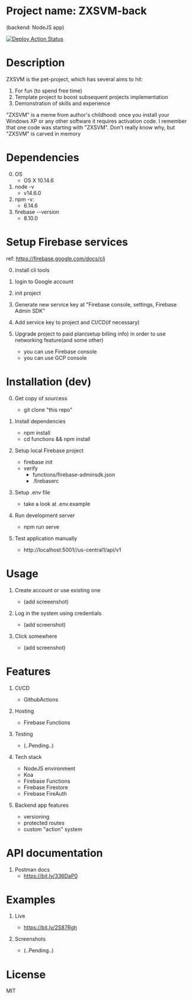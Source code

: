# Project name: ZXSVM-back
(backend: NodeJS app)

[![Deploy Action Status](https://github.com/evasyuk/project-zxsvm/workflows/Node.js%20CI/badge.svg)](https://github.com/evasyuk/project-zxsvm/actions)

# Description
ZXSVM is the pet-project, which has several aims to hit:
1. For fun (to spend free time)
2. Template project to boost subsequent projects implementation
3. Demonstration of skills and experience 

"ZXSVM" is a meme from author's childhood: once you install your Windows XP or any other software it requires activation code. I remember that one code was starting with "ZXSVM". Don't really know why, but "ZXSVM" is carved in memory

# Dependencies
0. OS
    - OS X 10.14.6
1. node -v
    - v14.6.0
2. npm -v:
    - 6.14.6
3. firebase --version
    - 8.10.0

# Setup Firebase services
ref: https://firebase.google.com/docs/cli

0. install cli tools

1. login to Google account

2. init project

3. Generate new service key at "Firebase console, settings, Firebase Admin SDK"

4. Add service key to project and CI/CD(if necessary)

5. Upgrade project to paid plan(setup billing info) in order to use networking feature(and some other)
    - you can use Firebase console
    - you can use GCP console
    
# Installation (dev)
0. Get copy of sourcess
    - git clone "this repo"

1. Install dependencies
    - npm install
    - cd functions && npm install

2. Setup local Firebase project
	- firebase init
	- verify
		- functions/firebase-adminsdk.json
		- .firebaserc

3. Setup .env file
	- take a look at .env.example

4. Run development server
    - npm run serve

5. Test application manually
    - http://localhost:5001/<firebase-project-id>/us-central1/api/v1

# Usage
1. Create account or use existing one
    - (add screeenshot)

2. Log in the system using credentials
    - (add screenshot)

3. Click somewhere
    - (add screenshot)

# Features
1. CI/CD
    - GithubActions

2. Hosting
    - Firebase Functions

3. Testing
    - (..Pending..)

4. Tech stack
    - NodeJS environment
    - Koa
    - Firebase Functions
    - Firebase Firestore
    - Firebase FireAuth

5. Backend app features
    - versioning
    - protected routes
    - custom "action" system

# API documentation
1. Postman docs
	- https://bit.ly/336DaP0

# Examples
1. Live
    - https://bit.ly/2S87Rgh

2. Screenshots
    - (..Pending..)

# License
MIT

